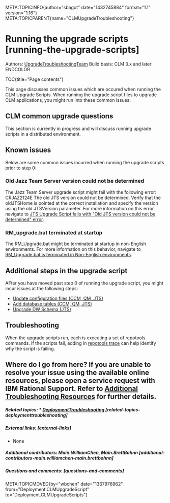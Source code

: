 META:TOPICINFO{author="sbagot" date="1432745884" format="1.1"
version="1.16"} META:TOPICPARENT{name="CLMUpgradeTroubleshooting"}

# Running the upgrade scripts [running-the-upgrade-scripts]

Authors: [UpgradeTroubleshootingTeam](UpgradeTroubleshootingTeam) Build
basis: CLM 3.x and later ENDCOLOR

TOC{title="Page contents"}

This page discusses common issues which are occured when running the CLM
Upgrade Scripts. When running the upgrade script files to upgrade CLM
applications, you might run into these common issues:

## CLM common upgrade questions

This section is currently in progress and will discuss running upgrade
scripts in a distributed environment.

## Known issues

Below are some common issues incurred when running the upgrade scripts
prior to step 0:

### Old Jazz Team Server version could not be determined

The Jazz Team Server upgrade script might fail with the following error:
CRJAZ2124E The old JTS version could not be determined. Verify that the
oldJTSHome is pointed at the correct installation and specify the
version using the old JTSVersion parameter. For more information on this
error navigate to [JTS Upgrade Script fails with "Old JTS version could
not be determined" error](OldJTSVersion).

### RM_upgrade.bat terminated at startup

The RM_Upgrade.bat might be terminated at startup in non-English
environments. For more information on this behavior, navigate to
[RM_Upgrade.bat is terminated in Non-English
environments](NonEnglishEnvironment).

## Additional steps in the upgrade script

AFter you have moved past step 0 of running the upgrade script, you
might incur issues at the following steps:

-   [Update configuration files (CCM, QM,
    JTS)](UpdateConfigurationFiles)
-   [Add database tables (CCM, QM, JTS)](AddDatabaseTables)
-   [Upgrade DW Schema (JTS)](UpgradeDwSchema)

## Troubleshooting

When the upgrade scripts run, each is executing a set of repotools
commands. If the scripts fail, adding in [repotools
trace](http://www-01.ibm.com/support/docview.wss?uid=swg21322003) can
help identify why the script is failing.

## Where do I go from here? If you are unable to resolve your issue using the available online resources, please open a service request with IBM Rational Support. Refer to [Additional Troubleshooting Resources](DataCollectionandSupportResources) for further details.

##### Related topics: \* [DeploymentTroubleshooting](DeploymentTroubleshooting) [related-topics-deploymenttroubleshooting]

##### External links: [external-links]

-   None

##### Additional contributors: Main.WilliamChen, Main.BrettBohnn [additional-contributors-main.williamchen-main.brettbohnn]

##### Questions and comments: [questions-and-comments]

META:TOPICMOVED{by="wbchen" date="1367976962"
from="Deployment.CLMUpgradeScript" to="Deployment.CLMUpgradeScripts"}
